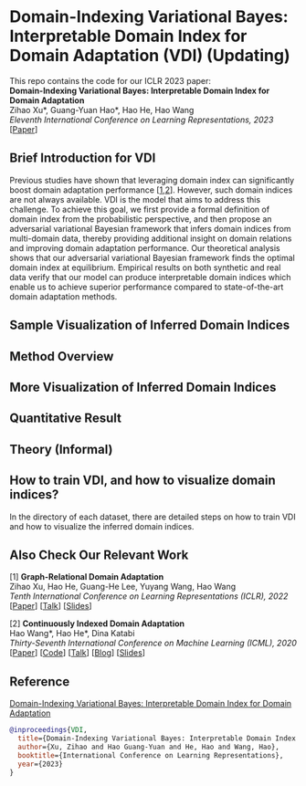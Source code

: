 # Domain-Indexing Variational Bayes: Interpretable Domain Index for Domain Adaptation (VDI) (Updating)
This repo contains the code for our ICLR 2023 paper:<br>
**Domain-Indexing Variational Bayes: Interpretable Domain Index for Domain Adaptation**<br>
Zihao Xu*, Guang-Yuan Hao*, Hao He, Hao Wang<br>
*Eleventh International Conference on Learning Representations, 2023*<br>
[[Paper](https://arxiv.org/abs/2302.02561)]

## Brief Introduction for VDI
Previous studies have shown that leveraging domain index can significantly boost domain adaptation performance [[1](#paper_1),[2](#paper_2)]. However, such domain indices are not always available. VDI is the model that aims to address this challenge. To achieve this goal, we first provide a formal definition of domain index from the probabilistic perspective, and then propose an adversarial variational Bayesian framework that infers domain indices from multi-domain data, thereby providing additional insight on domain relations and improving domain adaptation performance. Our theoretical analysis shows that our adversarial variational Bayesian framework finds the optimal domain index at equilibrium. Empirical results on both synthetic and real data verify that our model can produce interpretable domain indices which enable us to achieve superior performance compared to state-of-the-art domain adaptation methods.

## Sample Visualization of Inferred Domain Indices

## Method Overview

## More Visualization of Inferred Domain Indices

## Quantitative Result

## Theory (Informal)

## How to train VDI, and how to visualize domain indices?
In the directory of each dataset, there are detailed steps on how to train VDI and how to visualize the inferred domain indices.

## Also Check Our Relevant Work
<span id="paper_1">[1] **Graph-Relational Domain Adaptation**<br></span>
Zihao Xu, Hao He, Guang-He Lee, Yuyang Wang, Hao Wang<br>
*Tenth International Conference on Learning Representations (ICLR), 2022*<br>
[[Paper](http://wanghao.in/paper/ICLR22_GRDA.pdf)] [[Talk](https://www.youtube.com/watch?v=oNM5hZGVv34)] [[Slides](http://wanghao.in/slides/GRDA_slides.pptx)]

<span id="paper_2">[2] **Continuously Indexed Domain Adaptation**<br></span>
Hao Wang*, Hao He*, Dina Katabi<br>
*Thirty-Seventh International Conference on Machine Learning (ICML), 2020*<br>
[[Paper](http://wanghao.in/paper/ICML20_CIDA.pdf)] [[Code](https://github.com/hehaodele/CIDA)] [[Talk](https://www.youtube.com/watch?v=KtZPSCD-WhQ)] [[Blog](http://wanghao.in/CIDA-Blog/CIDA.html)] [[Slides](http://wanghao.in/slides/CIDA_slides.pptx)]

## Reference
[Domain-Indexing Variational Bayes: Interpretable Domain Index for Domain Adaptation](https://arxiv.org/abs/2302.02561)
```bib
@inproceedings{VDI,
  title={Domain-Indexing Variational Bayes: Interpretable Domain Index for Domain Adaptation},
  author={Xu, Zihao and Hao Guang-Yuan and He, Hao and Wang, Hao},
  booktitle={International Conference on Learning Representations},
  year={2023}
}
```
